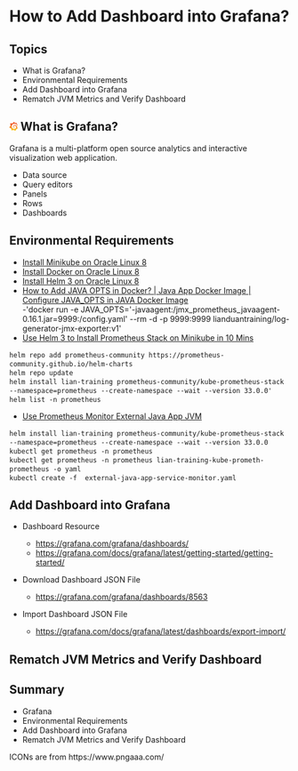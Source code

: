 # How to Add Dashboard into Grafana?
## Topics  
- What is Grafana?   
- Environmental Requirements
- Add Dashboard into Grafana   
- Rematch JVM Metrics and Verify Dashboard  
  
## <img src='Grafana.png' width="3%"> What is Grafana?         

Grafana is a multi-platform open source analytics and interactive visualization web application. 
- Data source 
- Query editors
- Panels
- Rows
- Dashboards


## Environmental Requirements 
- [Install Minikube on Oracle Linux 8](https://youtu.be/NHYryUAwDpI)
- [Install Docker on Oracle Linux 8](https://youtu.be/403H_L8UOKk)  
- [Install Helm 3 on Oracle Linux 8](https://youtu.be/k6q92VGfmVQ)
- [How to Add JAVA OPTS in Docker? | Java App Docker Image | Configure JAVA_OPTS in JAVA Docker Image](https://youtu.be/kAKtfh0u4xg)   
  -'docker run -e JAVA_OPTS='-javaagent:/jmx_prometheus_javaagent-0.16.1.jar=9999:/config.yaml'  --rm -d -p 9999:9999  lianduantraining/log-generator-jmx-exporter:v1' 
- [Use Helm 3 to Install Prometheus Stack on Minikube in 10 Mins](https://youtu.be/wfxu053rbbI)  
```
helm repo add prometheus-community https://prometheus-community.github.io/helm-charts
helm repo update 
helm install lian-training prometheus-community/kube-prometheus-stack --namespace=prometheus --create-namespace --wait --version 33.0.0' 
helm list -n prometheus   
```
- [Use Prometheus Monitor External Java App JVM](https://youtu.be/zhW39VC_1C4)
```
helm install lian-training prometheus-community/kube-prometheus-stack --namespace=prometheus --create-namespace --wait --version 33.0.0   
kubectl get prometheus -n prometheus  
kubectl get prometheus -n prometheus lian-training-kube-prometh-prometheus -o yaml  
kubectl create -f  external-java-app-service-monitor.yaml  
```



## Add Dashboard into Grafana   
- Dashboard Resource
  - https://grafana.com/grafana/dashboards/
  - https://grafana.com/docs/grafana/latest/getting-started/getting-started/
  
- Download Dashboard JSON File
  - https://grafana.com/grafana/dashboards/8563
- Import Dashboard JSON File
   - https://grafana.com/docs/grafana/latest/dashboards/export-import/
 
## Rematch JVM Metrics and Verify Dashboard  

## Summary   
- Grafana   
- Environmental Requirements  
- Add Dashboard into Grafana     
- Rematch JVM Metrics and Verify Dashboard    


<h7>
ICONs are from https://www.pngaaa.com/  
</h7>
